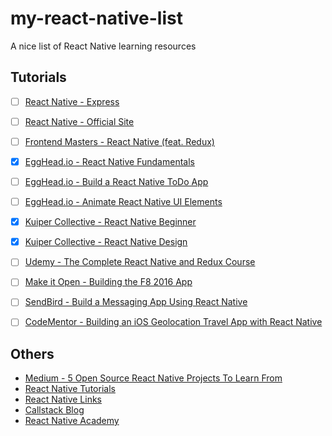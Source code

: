 # my-react-native-list
A nice list of React Native learning resources

## Tutorials
* [ ] [React Native - Express](http://www.reactnativeexpress.com)
* [ ] [React Native - Official Site](https://facebook.github.io/react-native/)
* [ ] [Frontend Masters - React Native (feat. Redux)](https://frontendmasters.com/courses/react-native/)
* [x] [EggHead.io - React Native Fundamentals](https://egghead.io/courses/react-native-fundamentals)
* [ ] [EggHead.io - Build a React Native ToDo App](https://egghead.io/courses/build-a-react-native-todomvc-application)
* [ ] [EggHead.io - Animate React Native UI Elements](https://egghead.io/courses/animate-react-native-ui-elements)
* [x] [Kuiper Collective - React Native Beginner](https://www.youtube.com/playlist?list=PL7D-0n1z1EbgAoLu1n5wjcMLDDAQqXOMw)
* [x] [Kuiper Collective - React Native Design](https://www.youtube.com/playlist?list=PL7D-0n1z1EbhkundIsOBaN_mlLvV4_hyO)
* [ ] [Udemy - The Complete React Native and Redux Course](https://www.udemy.com/the-complete-react-native-and-redux-course/)
* [ ] [Make it Open - Building the F8 2016 App](http://makeitopen.com/)
* [ ] [SendBird - Build a Messaging App Using React Native](https://blog.sendbird.com/tutorial-build-a-messaging-app-using-react-native/)
* [ ] [CodeMentor - Building an iOS Geolocation Travel App with React Native](https://www.codementor.io/vijayst/build-ios-geolocation-app-react-native-du1087rsy)


## Others
* [Medium - 5 Open Source React Native Projects To Learn From](https://medium.com/the-react-native-log/5-open-source-react-native-projects-to-learn-from-fb7e5cfe29f2#.m58cj9o03)
* [React Native Tutorials](https://github.com/markerikson/react-redux-links/blob/master/react-native.md)
* [React Native Links](http://www.reactnative.com/)
* [Callstack Blog](https://blog.callstack.io/tagged/react-native)
* [React Native Academy](https://medium.com/reactnativeacademy)



